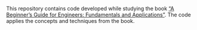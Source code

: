 This repository contains code developed while studying the book [“A Beginner’s Guide for Engineers: Fundamentals and Applications”](https://www.amazon.com/Beginners-Guide-Engineers-Fundamentals-Applications/dp/B08GB52M12/ref=cm_cr_arp_d_product_top?ie=UTF8). The code applies the concepts and techniques from the book.
